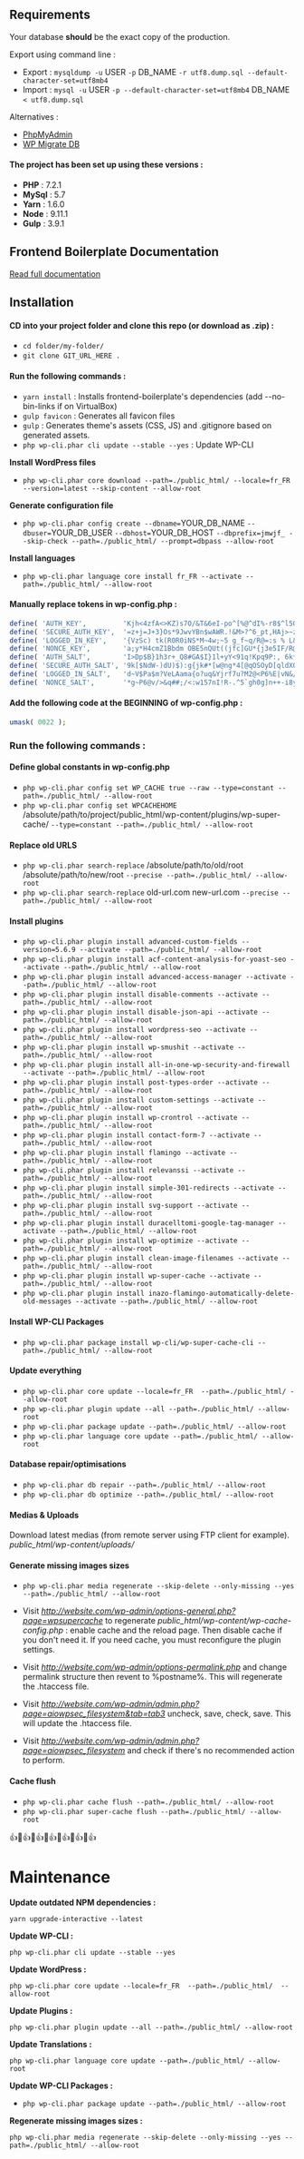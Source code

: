 ## Requirements

Your database **should** be the exact copy of the production.

Export using command line :

- Export : `mysqldump -u` USER `-p` DB_NAME `-r utf8.dump.sql --default-character-set=utf8mb4`
- Import : `mysql -u` USER `-p --default-character-set=utf8mb4` DB_NAME `< utf8.dump.sql`

Alternatives :

- [PhpMyAdmin](https://www.phpmyadmin.net/)
- [WP Migrate DB](https://fr.wordpress.org/plugins/wp-migrate-db/)

#### The project has been set up using these versions :

- **PHP** : 7.2.1
- **MySql** : 5.7
- **Yarn** : 1.6.0
- **Node** : 9.11.1
- **Gulp** : 3.9.1

## Frontend Boilerplate Documentation

[Read full documentation](./gulp-includes/core/doc/readme.md)

## Installation

#### CD into your project folder and clone this repo (or download as .zip) :

- `cd folder/my-folder/`
- `git clone GIT_URL_HERE .`

#### Run the following commands :

- `yarn install` : Installs frontend-boilerplate's dependencies (add --no-bin-links if on VirtualBox)
- `gulp favicon` : Generates all favicon files
- `gulp` : Generates theme's assets (CSS, JS) and .gitignore based on generated assets.
- `php wp-cli.phar cli update --stable --yes` : Update WP-CLI

**Install WordPress files**

- `php wp-cli.phar core download --path=./public_html/ --locale=fr_FR --version=latest --skip-content --allow-root`

**Generate configuration file**

- `php wp-cli.phar config create --dbname=`YOUR_DB_NAME `--dbuser=`YOUR_DB_USER `--dbhost=`YOUR_DB_HOST `--dbprefix=jmwjf_ --skip-check --path=./public_html/ --prompt=dbpass --allow-root`

**Install languages**

- `php wp-cli.phar language core install fr_FR --activate --path=./public_html/ --allow-root`

#### Manually replace tokens in wp-config.php :

```php
define( 'AUTH_KEY',         'Kjh<4zfA<>KZ)s7O/&T&6eI-po^[%@^dI%-r8$^l5O5I.$&C|{BdetJn9YJY?2Wm' );
define( 'SECURE_AUTH_KEY',  '=z+j=J+3}Os*9JwvYBn$wAWR.!&M>?^6_pt,HAj>~z_0=og/mfe]u|=&A_C1v`X-' );
define( 'LOGGED_IN_KEY',    '{VzSc) tk(R0R0iNS*M~4w;~5 g_f~q/R@=:s % L&we=n.*gQBA@cVKc2HEu==6' );
define( 'NONCE_KEY',        'a;y*H4cmZ1Bbdm OBE5nQUt((jfc]GU*{j3e5IF/R@DHFNo72@G1D)T#+I%i0m. ' );
define( 'AUTH_SALT',        'I>Dp$B}1h3r+_Q8#GA$I}1l+yY<91q!Kpq9P:, 6k*CpX7cG`Rg6<RN!(8kxz:x{' );
define( 'SECURE_AUTH_SALT', '9k[$NdW-)dU)$):g{jk#*[w@ng*4[@qOSOyD[qldXO<z{]T{B-LNF)(Q~P]qF}8-' );
define( 'LOGGED_IN_SALT',   'd~V$Pa$m?VeLAama{o?uq&Yjrf7u?M2@<P6%E|vN&/L#V%IW)wRURO:qR^}ql/G)' );
define( 'NONCE_SALT',       '*g~P6@v/>&q##;/<:w157nI!R-.^5`gh0g]n++-i8yL Ey>g/L)xs-s@FkE}_H)+' );
```

#### Add the following code at the BEGINNING of wp-config.php :

```php
umask( 0022 );
```

### Run the following commands :

#### Define global constants in wp-config.php

- `php wp-cli.phar config set WP_CACHE true --raw --type=constant --path=./public_html/ --allow-root`
- `php wp-cli.phar config set WPCACHEHOME` /absolute/path/to/project/public_html/wp-content/plugins/wp-super-cache/ `--type=constant --path=./public_html/ --allow-root`

#### Replace old URLS

- `php wp-cli.phar search-replace` /absolute/path/to/old/root /absolute/path/to/new/root `--precise --path=./public_html/ --allow-root`
- `php wp-cli.phar search-replace` old-url.com new-url.com `--precise --path=./public_html/ --allow-root`

#### Install plugins

- `php wp-cli.phar plugin install advanced-custom-fields --version=5.6.9 --activate --path=./public_html/ --allow-root`
- `php wp-cli.phar plugin install acf-content-analysis-for-yoast-seo --activate --path=./public_html/ --allow-root`
- `php wp-cli.phar plugin install advanced-access-manager --activate --path=./public_html/ --allow-root`
- `php wp-cli.phar plugin install disable-comments --activate --path=./public_html/ --allow-root`
- `php wp-cli.phar plugin install disable-json-api --activate --path=./public_html/ --allow-root`
- `php wp-cli.phar plugin install wordpress-seo --activate --path=./public_html/ --allow-root`
- `php wp-cli.phar plugin install wp-smushit --activate --path=./public_html/ --allow-root`
- `php wp-cli.phar plugin install all-in-one-wp-security-and-firewall --activate --path=./public_html/ --allow-root`
- `php wp-cli.phar plugin install post-types-order --activate --path=./public_html/ --allow-root`
- `php wp-cli.phar plugin install custom-settings --activate --path=./public_html/ --allow-root`
- `php wp-cli.phar plugin install wp-crontrol --activate --path=./public_html/ --allow-root`
- `php wp-cli.phar plugin install contact-form-7 --activate --path=./public_html/ --allow-root`
- `php wp-cli.phar plugin install flamingo --activate --path=./public_html/ --allow-root`
- `php wp-cli.phar plugin install relevanssi --activate --path=./public_html/ --allow-root`
- `php wp-cli.phar plugin install simple-301-redirects --activate --path=./public_html/ --allow-root`
- `php wp-cli.phar plugin install svg-support --activate --path=./public_html/ --allow-root`
- `php wp-cli.phar plugin install duracelltomi-google-tag-manager --activate --path=./public_html/ --allow-root`
- `php wp-cli.phar plugin install wp-optimize --activate --path=./public_html/ --allow-root`
- `php wp-cli.phar plugin install clean-image-filenames --activate --path=./public_html/ --allow-root`
- `php wp-cli.phar plugin install wp-super-cache --activate --path=./public_html/ --allow-root`
- `php wp-cli.phar plugin install inazo-flamingo-automatically-delete-old-messages --activate --path=./public_html/ --allow-root`

#### Install WP-CLI Packages

- `php wp-cli.phar package install wp-cli/wp-super-cache-cli --path=./public_html/ --allow-root`

#### Update everything

- `php wp-cli.phar core update --locale=fr_FR  --path=./public_html/ --allow-root`
- `php wp-cli.phar plugin update --all --path=./public_html/ --allow-root`
- `php wp-cli.phar package update --path=./public_html/ --allow-root`
- `php wp-cli.phar language core update --path=./public_html/ --allow-root`

#### Database repair/optimisations

- `php wp-cli.phar db repair --path=./public_html/ --allow-root`
- `php wp-cli.phar db optimize --path=./public_html/ --allow-root`

#### Medias & Uploads

Download latest medias (from remote server using FTP client for example). *public_html/wp-content/uploads/*

#### Generate missing images sizes

- `php wp-cli.phar media regenerate --skip-delete --only-missing --yes --path=./public_html/ --allow-root`

- Visit *http://website.com/wp-admin/options-general.php?page=wpsupercache* to regenerate 
*public_html/wp-content/wp-cache-config.php* : enable cache and the reload page. Then disable cache if you don't need
 it. If you need cache, you must reconfigure the plugin settings.

- Visit *http://website.com/wp-admin/options-permalink.php* and change permalink structure then revent to %postname%. This will regenerate the .htaccess file.

- Visit *http://website.com/wp-admin/admin.php?page=aiowpsec_filesystem&tab=tab3* uncheck, save, check, save. This will update the .htaccess file.

- Visit *http://website.com/wp-admin/admin.php?page=aiowpsec_filesystem* and check if there's no recommended action to perform.

#### Cache flush

- `php wp-cli.phar cache flush --path=./public_html/ --allow-root`
- `php wp-cli.phar super-cache flush --path=./public_html/ --allow-root`

:+1::rocket::+1::rocket::+1::rocket::+1::rocket::+1::rocket::+1::rocket::+1:

# Maintenance

**Update outdated NPM dependencies :**

`yarn upgrade-interactive --latest`

**Update WP-CLI :**

`php wp-cli.phar cli update --stable --yes`

**Update WordPress :**

`php wp-cli.phar core update --locale=fr_FR  --path=./public_html/  --allow-root`

**Update Plugins :**

`php wp-cli.phar plugin update --all --path=./public_html/ --allow-root`

**Update Translations :**

`php wp-cli.phar language core update --path=./public_html/ --allow-root`

**Update WP-CLI Packages :**

- `php wp-cli.phar package update --path=./public_html/ --allow-root`

**Regenerate missing images sizes :**

`php wp-cli.phar media regenerate --skip-delete --only-missing --yes --path=./public_html/ --allow-root`